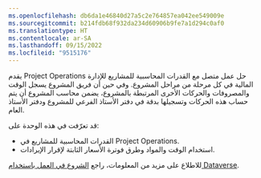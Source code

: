 ```yaml
---
ms.openlocfilehash: db6da1e46840d27a5c2e764857ea042ee549009e
ms.sourcegitcommit: b214fdb68f932da234d60906b9fe7a1d294c0af0
ms.translationtype: HT
ms.contentlocale: ar-SA
ms.lasthandoff: 09/15/2022
ms.locfileid: "9515176"
---
```

يقدم Project Operations حل عمل متصل مع القدرات المحاسبية للمشاريع للإدارة المالية في كل مرحلة من مراحل المشروع. وفي حين أن فريق المشروع يسجل الوقت والمصروفات والحركات الأخرى المرتبطة بالمشروع، يضمن محاسب المشروع أن يتم حساب هذه الحركات وتسجيلها بدقة في دفتر الأستاذ الفرعي للمشروع ودفتر الأستاذ العام.

قد تعرّفت في هذه الوحدة على:  

- القدرات المحاسبية للمشاريع في Project Operations.
- استخدام الوقت والمواد وطرق فوترة الأسعار الثابتة لإقرار الإيرادات.

للاطلاع على مزيد من المعلومات، راجع [الشروع في العمل باستخدام Dataverse](/training/paths/get-started-cds/?azure-portal=true).
